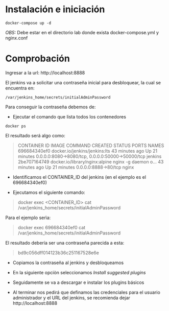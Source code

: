 # Instalación e iniciación

```console
docker-compose up -d
```

*OBS:* Debe estar en el directorio lab donde exista docker-compose.yml y nginx.conf

# Comprobación

Ingresar a la url: http://localhost:8888

El jenkins va a solicitar una contraseña inicial para desbloquear, la cual se encuentra en:
 ```console
 /var/jenkins_home/secrets/initialAdminPassword
 ```

Para conseguir la contraseña debemos de:
* Ejecutar el comando que lista todos los contenedores

 ```console
 docker ps
 ```

 El resultado será algo como:

> CONTAINER ID  IMAGE                           COMMAND               CREATED         STATUS         PORTS                                             NAMES \
>696684340ef0  docker.io/jenkins/jenkins:lts                         43 minutes ago  Up 21 minutes  0.0.0.0:8080->8080/tcp, 0.0.0.0:50000->50000/tcp  jenkins \
>2be707164749  docker.io/library/nginx:alpine  nginx -g daemon o...  43 minutes ago  Up 21 minutes  0.0.0.0:8888->80/tcp                              nginx

* Identificamos el CONTAINER_ID del jenkins (en el ejemplo es el 696684340ef0)

* Ejecutamos el siguiente comando:
> docker exec <CONTAINER_ID> cat /var/jenkins_home/secrets/initialAdminPassword

Para el ejemplo serìa: 
>docker exec 696684340ef0 cat /var/jenkins_home/secrets/initialAdminPassword


El resultado debería ser una contraseña parecida a esta:
>bd9c056dff014123b36c251167528e6e

* Copiamos la contraseña al jenkins y desbloqueamos

* En la siguiente opciòn seleccionamos *Install suggested plugins*

* Seguidamente se va a descargar e instalar los plugins básicos

* Al terminar nos pedirá que definamos las credenciales para el usuario administrador y el URL del jenkins, se recomienda dejar http://localhost:8888
